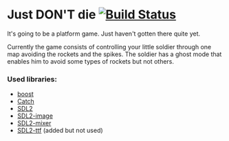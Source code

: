 # Just DON'T die [![Build Status](https://travis-ci.org/LiquidityC/deadgaem.svg?branch=master)](https://travis-ci.org/LiquidityC/deadgaem)

It's going to be a platform game. Just haven't gotten there quite yet.

Currently the game consists of controlling your little soldier through one map
avoiding the rockets and the spikes.
The soldier has a ghost mode that enables him to avoid some types of rockets but not others.

### Used libraries:
- [boost](http://www.boost.org/)
- [Catch](https://github.com/philsquared/Catch)
- [SDL2](https://www.libsdl.org/index.php)
- [SDL2-image](http://www.libsdl.org/projects/SDL_image/)
- [SDL2-mixer](https://www.libsdl.org/projects/SDL_mixer/)
- [SDL2-ttf](http://www.libsdl.org/projects/SDL_ttf/) (added but not used)
